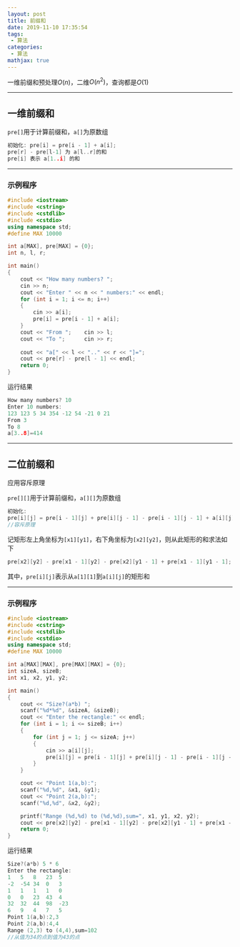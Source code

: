 ```yaml
---
layout: post
title: 前缀和
date: 2019-11-10 17:35:54
tags:
 - 算法
categories:
 - 算法
mathjax: true
---
```


一维前缀和预处理$O(n)$，二维$O(n^2)$，查询都是$O(1)$

<!-- more -->

---
## 一维前缀和

`pre[]`用于计算前缀和，`a[]`为原数组

```cpp
初始化: pre[i] = pre[i - 1] + a[i];
pre[r] - pre[l-1] 为 a[l..r]的和
pre[i] 表示 a[1..i] 的和
```
---
### 示例程序
```cpp
#include <iostream>
#include <cstring>
#include <cstdlib>
#include <cstdio>
using namespace std;
#define MAX 10000

int a[MAX], pre[MAX] = {0};
int n, l, r;

int main()
{
    cout << "How many numbers? ";
    cin >> n;
    cout << "Enter " << n << " numbers:" << endl;
    for (int i = 1; i <= n; i++)
    {
        cin >> a[i];
        pre[i] = pre[i - 1] + a[i];
    }
    cout << "From ";    cin >> l;
    cout << "To ";      cin >> r;
    
    cout << "a[" << l << ".." << r << "]=";
    cout << pre[r] - pre[l - 1] << endl;
    return 0;
}
```
运行结果
```cpp
How many numbers? 10
Enter 10 numbers:
123 123 5 34 354 -12 54 -21 0 21
From 3
To 8
a[3..8]=414
```

---
## 二位前缀和

应用容斥原理

`pre[][]`用于计算前缀和，`a[][]`为原数组

```cpp
初始化:
pre[i][j] = pre[i - 1][j] + pre[i][j - 1] - pre[i - 1][j - 1] + a[i][j];
//容斥原理
```

记矩形左上角坐标为`[x1][y1]`，右下角坐标为`[x2][y2]`，则从此矩形的和求法如下

```cpp
pre[x2][y2] - pre[x1 - 1][y2] - pre[x2][y1 - 1] + pre[x1 - 1][y1 - 1];
```

其中，`pre[i][j]`表示从`a[1][1]`到`a[i][j]`的矩形和

---
### 示例程序

```cpp
#include <iostream>
#include <cstring>
#include <cstdlib>
#include <cstdio>
using namespace std;
#define MAX 10000

int a[MAX][MAX], pre[MAX][MAX] = {0};
int sizeA, sizeB;
int x1, x2, y1, y2;

int main()
{
    cout << "Size?(a*b) ";
    scanf("%d*%d", &sizeA, &sizeB);
    cout << "Enter the rectangle:" << endl;
    for (int i = 1; i <= sizeB; i++)
    {
        for (int j = 1; j <= sizeA; j++)
        {
            cin >> a[i][j];
            pre[i][j] = pre[i - 1][j] + pre[i][j - 1] - pre[i - 1][j - 1] + a[i][j];
        }
    }

    cout << "Point 1(a,b):";
    scanf("%d,%d", &x1, &y1);
    cout << "Point 2(a,b):";
    scanf("%d,%d", &x2, &y2);

    printf("Range (%d,%d) to (%d,%d),sum=", x1, y1, x2, y2);
    cout << pre[x2][y2] - pre[x1 - 1][y2] - pre[x2][y1 - 1] + pre[x1 - 1][y1 - 1] << endl;
    return 0;
}
```

运行结果

```cpp
Size?(a*b) 5 * 6
Enter the rectangle:
1   5   8   23  5
-2  -54 34  0   3
1   1   1   1   0
0   0   23  43  4
32  32  44  98  -23
6   9   4   7   5
Point 1(a,b):2,3
Point 2(a,b):4,4
Range (2,3) to (4,4),sum=102
//从值为34的点到值为43的点
```